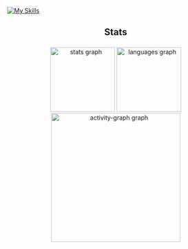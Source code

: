 [![My Skills](https://skillicons.dev/icons?i=js,html,css,python,selenium,react,git,github,boostrap,vscode,sql,instagram,linkedin)](https://skillicons.dev)




<h2 align="center">Stats</h2>

###

<div align="center">
  <img src="https://github-readme-stats.vercel.app/api?username=luisamrocha&hide_title=false&hide_rank=false&show_icons=true&include_all_commits=true&count_private=true&disable_animations=false&theme=dracula&locale=en&hide_border=false&order=1" height="150" alt="stats graph"  />
  <img src="https://github-readme-stats.vercel.app/api/top-langs?username=luisamrocha&locale=en&hide_title=false&layout=compact&card_width=320&langs_count=5&theme=dracula&hide_border=false&order=2" height="150" alt="languages graph"  />
  <img src="https://github-readme-activity-graph.vercel.app/graph?username=luisamrocha&radius=16&theme=react&area=true&order=5" height="300" alt="activity-graph graph"  />
</div>

###
